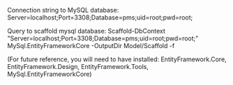 Connection string to MySQL database: Server=localhost;Port=3308;Database=pms;uid=root;pwd=root;

Query to scaffold mysql database: Scaffold-DbContext "Server=localhost;Port=3308;Database=pms;uid=root;pwd=root;" MySql.EntityFrameworkCore -OutputDir Model/Scaffold -f

(For future reference, you will need to have installed: EntityFramework.Core, EntityFramework.Design, EntityFramework.Tools, MySql.EntityFrameworkCore)